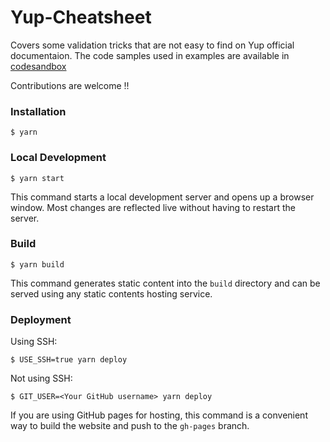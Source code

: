 # Yup-Cheatsheet

Covers some validation tricks that are not easy to find on Yup  official documentaion.
The code samples used in examples are available in [codesandbox](https://codesandbox.io/s/yup-cheatsheet-0gs5ou?file=/index.js)

Contributions are welcome !!

### Installation

```
$ yarn
```

### Local Development

```
$ yarn start
```

This command starts a local development server and opens up a browser window. Most changes are reflected live without having to restart the server.

### Build

```
$ yarn build
```

This command generates static content into the `build` directory and can be served using any static contents hosting service.

### Deployment

Using SSH:

```
$ USE_SSH=true yarn deploy
```

Not using SSH:

```
$ GIT_USER=<Your GitHub username> yarn deploy
```

If you are using GitHub pages for hosting, this command is a convenient way to build the website and push to the `gh-pages` branch.
